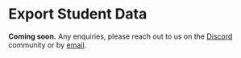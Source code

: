 # Export Student Data

**Coming soon.**
Any enquiries, please reach out to us on the [Discord](https://discord.subjective.school) community or by [email](mailto:hello@subjective.school).
